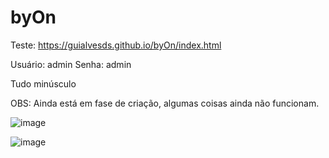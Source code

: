# byOn
 
 Teste: https://guialvesds.github.io/byOn/index.html
 
 Usuário: admin
 Senha: admin
 
 Tudo minúsculo
 
 OBS: Ainda está em fase de criação, algumas coisas ainda não funcionam.
 
![image](https://user-images.githubusercontent.com/81834620/183329429-67c18468-7b68-45ba-8327-18c7a6884a1e.png)


![image](https://user-images.githubusercontent.com/81834620/183325761-9bee52a4-7a7e-4f4b-8187-7ef25b8d9461.png)

